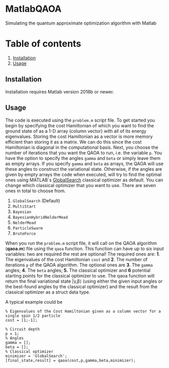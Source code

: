 # MatlabQAOA
Simulating the quantum approximate optimization algorithm with Matlab

# Table of contents
1. [Installation](#installation)
2. [Usage](#usage)

## Installation <a name="installation"></a>
Installation requires Matlab version 2018b or newer.

## Usage <a name="usage"></a>

The code is executed using the `problem.m` script file. To get started you begin by specifying the cost Hamiltonian of which you want to find the ground state of as a 1-D array (column vector) with all of its energy eigenvalues. Storing the cost Hamiltonian as a vector is more memory efficient than storing it as a matrix. We can do this since the cost Hamiltonian is diagonal in the computational basis. Next, you choose the number of iterations that you want the QAOA to run, i.e. the variable `p`. You have the option to specify the angles `gamma` and `beta` or simply leave them as empty arrays. If you specify `gamma` and `beta` as arrays, the QAOA will use these angles to construct the variational state. Otherwise, if the angles are given by empty arrays the code when executed, will try to find the optimal ones using MATLAB´s [GlobalSearch](https://se.mathworks.com/help/gads/globalsearch.html) classical optimizer as default. You can change which classical optimizer that you want to use. There are seven ones in total to choose from.

1. `GlobalSearch` (Default)
2. `MultiStart`
3. `Bayesian`
4. `BayesianHybridNelderMead`
5. `NelderMead`
6. `ParticleSwarm`
7. `BruteForce`

When you run the `problem.m` script file, it will call on the QAOA algorithm (**qaoa.m**) file using the `qaoa` function. This function can have up to six input variables: two are required the rest are optional! The required ones are: **1**. The eigenvalues of the cost Hamiltonian `cost` and **2**. The number of iterations `p` of the QAOA algorithm. The optional ones are  **3**. The `gamma` angles; **4**. The `beta` angles; **5.** The classical optimizer and **6** potential starting points for the classical optimizer to use. The qaoa function will return the final variational state |γ,β⟩ (using either the given input angles or the best-found angles by the classical optimizer) and the result from the classical optimizer as a struct data type.

A typical example could be
```
% Eigenvalues of the Cost Hamiltonian given as a column vector for a single spin 1/2 particle
cost = [1;-1];

% Circuit depth
p = 1;
% Angles
gamma = [];
beta = [];
% Classical optimizer
minimizer = 'GlobalSearch';
[final_state,result] = qaoa(cost,p,gamma,beta,minimizer);
```
